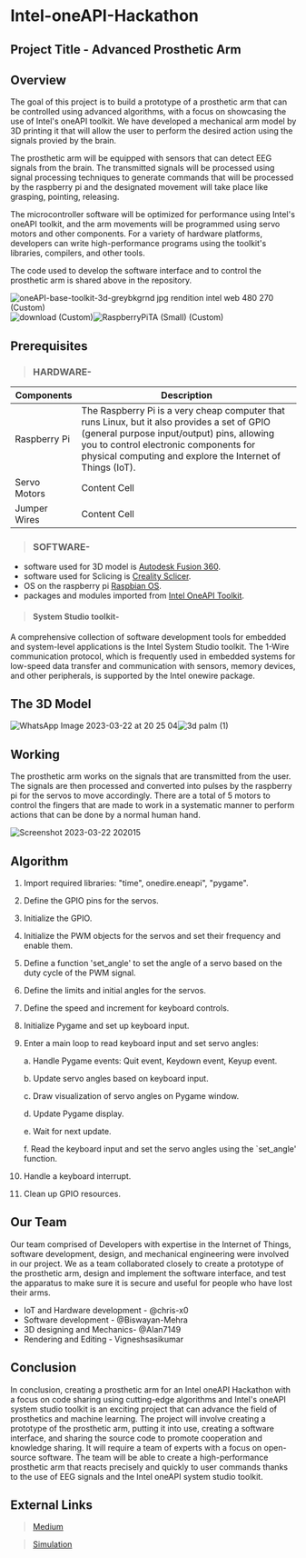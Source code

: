 # Intel-oneAPI-Hackathon #

## Project Title - Advanced Prosthetic Arm


## Overview ##

The goal of this project is to build a prototype of a prosthetic arm that can be controlled using advanced algorithms, with a focus on showcasing the use of Intel's oneAPI toolkit. We have developed a mechanical arm model by 3D printing it that will allow the user to perform the desired action using the signals provied by the brain.

The prosthetic arm will be equipped with sensors that can detect EEG signals from the brain. The transmitted signals will be processed using signal processing techniques to generate commands that will be processed by the raspberry pi and the designated movement will take place like grasping, pointing, releasing.

The microcontroller software will be optimized for performance using Intel's oneAPI toolkit, and the arm movements will be programmed using servo motors and other components. For a variety of hardware platforms, developers can write high-performance programs using the toolkit's libraries, compilers, and other tools.

The code used to develop the software interface and to control the prosthetic arm is shared above in the repository.


![oneAPI-base-toolkit-3d-greybkgrnd jpg rendition intel web 480 270 (Custom)](https://user-images.githubusercontent.com/91715372/226917197-3cd4f368-29aa-4010-b464-1b2c5ab6ae28.jpg)![download (Custom)](https://user-images.githubusercontent.com/91715372/226917422-baa55962-5873-4730-bcd7-1b26d3f4713f.png)![RaspberryPiTA (Small) (Custom)](https://user-images.githubusercontent.com/91715372/226916739-1e1444c9-3542-4699-a523-528eabb5d939.jpeg)


## Prerequisites ##

> ### HARDWARE- ###

| Components | Description |
| ---------- | ----------- |
| Raspberry Pi | The Raspberry Pi is a very cheap computer that runs Linux, but it also provides a set of GPIO (general purpose input/output) pins, allowing you to control electronic components for physical computing and explore the Internet of Things (IoT). |
| Servo Motors | Content Cell |
| Jumper Wires | Content Cell |

> ### SOFTWARE- ###
- software used for 3D model is [Autodesk Fusion 360](https://www.autodesk.in/).
- software used for Sclicing is [Creality Sclicer](https://www.creality.com/).
- OS on the raspberry pi [Raspbian OS](https://www.raspberrypi.com/).
- packages and modules imported from [Intel OneAPI Toolkit](https://www.intel.com/content/www/us/en/developer/tools/oneapi/).

> #### System Studio toolkit- ####
  A comprehensive collection of software development tools for embedded and system-level applications is the Intel System Studio toolkit. The 1-Wire communication protocol, which is frequently used in embedded systems for low-speed data transfer and communication with sensors, memory devices, and other peripherals, is supported by the Intel onewire package.

## The 3D Model ##

![WhatsApp Image 2023-03-22 at 20 25 04](https://user-images.githubusercontent.com/108832092/226945619-c46db4d9-8ddf-4b12-b073-fab33d913ff6.jpg)![3d palm (1)](https://user-images.githubusercontent.com/108832092/226949969-0f975b8a-c520-4858-8f4b-444e74b52aa1.jpg)


## Working ##

The prosthetic arm works on the signals that are transmitted from the user. The signals are then processed and converted into pulses by the raspberry pi for the servos to move accordingly. 
There are a total of 5 motors to control the fingers that are made to work in a systematic manner to perform actions that can be done by a normal human hand.


![Screenshot 2023-03-22 202015](https://user-images.githubusercontent.com/108832092/226943048-13dda4df-595a-47b7-a9d8-e86a806f05a4.png)



## Algorithm ##

1. Import required libraries: "time", onedire.eneapi", "pygame".

2. Define the GPIO pins for the servos.

3. Initialize the GPIO.

4. Initialize the PWM objects for the servos and set their frequency and enable them.

5. Define a function 'set_angle' to set the angle of a servo based on the duty cycle of the PWM signal. 

6. Define the limits and initial angles for the servos.

7. Define the speed and increment for keyboard controls.

8. Initialize Pygame and set up keyboard input.

9. Enter a main loop to read keyboard input and set servo angles:

      a. Handle Pygame events: Quit event, Keydown event, Keyup event.

      b. Update servo angles based on keyboard input.

      c. Draw visualization of servo angles on Pygame window.

      d. Update Pygame display.

      e. Wait for next update.

      f. Read the keyboard input and set the servo angles using the `set_angle' function.

10. Handle a keyboard interrupt.

11. Clean up GPIO resources.


## Our Team ##

Our team comprised of Developers with expertise in the Internet of Things, software development, design, and mechanical engineering were involved in our project. We as a team collaborated closely to create a prototype of the prosthetic arm, design and implement the software interface, and test the apparatus to make sure it is secure and useful for people who have lost their arms.

- IoT and Hardware development - @chris-x0
- Software development - @Biswayan-Mehra
- 3D designing and Mechanics- @Alan7149
- Rendering and Editing - Vigneshsasikumar

## Conclusion ##

In conclusion, creating a prosthetic arm for an Intel oneAPI Hackathon with a focus on code sharing using cutting-edge algorithms and Intel's oneAPI system studio toolkit is an exciting project that can advance the field of prosthetics and machine learning. The project will involve creating a prototype of the prosthetic arm, putting it into use, creating a software interface, and sharing the source code to promote cooperation and knowledge sharing. It will require a team of experts with a focus on open-source software. The team will be able to create a high-performance prosthetic arm that reacts precisely and quickly to user commands thanks to the use of EEG signals and the Intel oneAPI system studio toolkit.

## External Links ##

> [Medium](https://medium.com/@alanbabu_1572/real-life-applications-of-our-prosthetic-arm-technology-672516dcf83c)

> [Simulation](https://drive.google.com/drive/folders/1--UL7a_fyI5Prou5QgCyqTh-NHKdYu6i)


